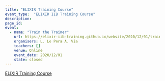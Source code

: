 ```yaml
---
title: "ELIXIR Training Course"
event_type:  "ELIXIR IIB Training Course"
description: 
page_id: 
event:
  - name: "Train the Trainer"
    url: https://elixir-iib-training.github.io/website/2020/12/01/train-the-trainer-italy-online.html
    organisers: L. Le Pera A. Via
    teachers: []
    venue: Online
    event_date: 2020/12/01
    state: closed
---
```


[ELIXIR Training Course](https://elixir-iib-training.github.io/website/2020/12/01/train-the-trainer-italy-online.html)


<br>